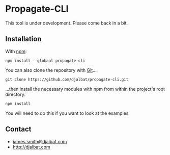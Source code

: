 # Propagate-CLI

This tool is under development. Please come back in a bit.

## Installation

With [npm](https://www.npmjs.com/):

    npm install --globaal propagate-cli

You can also clone the repository with [Git](https://git-scm.com/)...

    git clone https://github.com/djalbat/propagate-cli.git

...then install the necessary modules with npm from within the project's root directory:

    npm install

You will need to do this if you want to look at the examples.

## Contact

- james.smith@djalbat.com
- http://djalbat.com
